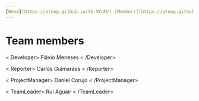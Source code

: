```yaml
---
[Home](https://atnog.github.io/5G-VCoM/) [Members](https://atnog.github.io/5G-VCoM/contact)
---
```


# Team members
< Developer> Flávio Meneses < /Developer>

< Reporter> Carlos Guimarães < /Reporter>

< ProjectManager> Daniel Corujo < /ProjectManager>

< TeamLeader> Rui Aguair < /TeamLeader>
